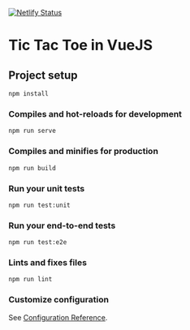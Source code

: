 [![Netlify Status](https://api.netlify.com/api/v1/badges/cc22b28e-d876-4119-9264-1da5c1bf3372/deploy-status)](https://app.netlify.com/sites/naughty-banach-34a8fa/deploys)

# Tic Tac Toe in VueJS

## Project setup
```
npm install
```

### Compiles and hot-reloads for development
```
npm run serve
```

### Compiles and minifies for production
```
npm run build
```

### Run your unit tests
```
npm run test:unit
```

### Run your end-to-end tests
```
npm run test:e2e
```

### Lints and fixes files
```
npm run lint
```

### Customize configuration
See [Configuration Reference](https://cli.vuejs.org/config/).
